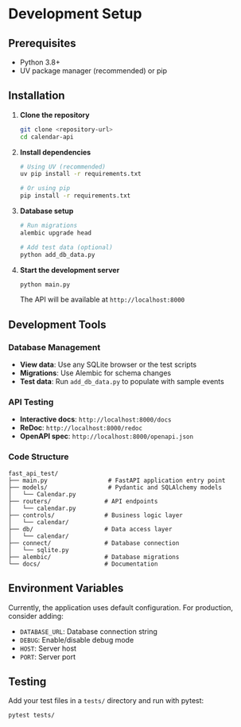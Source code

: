 # Development Setup

## Prerequisites

- Python 3.8+
- UV package manager (recommended) or pip

## Installation

1. **Clone the repository**
   ```bash
   git clone <repository-url>
   cd calendar-api
   ```

2. **Install dependencies**
   ```bash
   # Using UV (recommended)
   uv pip install -r requirements.txt
   
   # Or using pip
   pip install -r requirements.txt
   ```

3. **Database setup**
   ```bash
   # Run migrations
   alembic upgrade head
   
   # Add test data (optional)
   python add_db_data.py
   ```

4. **Start the development server**
   ```bash
   python main.py
   ```

   The API will be available at `http://localhost:8000`

## Development Tools

### Database Management

- **View data**: Use any SQLite browser or the test scripts
- **Migrations**: Use Alembic for schema changes
- **Test data**: Run `add_db_data.py` to populate with sample events

### API Testing

- **Interactive docs**: `http://localhost:8000/docs`
- **ReDoc**: `http://localhost:8000/redoc`
- **OpenAPI spec**: `http://localhost:8000/openapi.json`

### Code Structure

```
fast_api_test/
├── main.py                 # FastAPI application entry point
├── models/                 # Pydantic and SQLAlchemy models
│   └── Calendar.py
├── routers/               # API endpoints
│   └── calendar.py
├── controls/              # Business logic layer
│   └── calendar/
├── db/                    # Data access layer
│   └── calendar/
├── connect/               # Database connection
│   └── sqlite.py
├── alembic/               # Database migrations
└── docs/                  # Documentation
```

## Environment Variables

Currently, the application uses default configuration. For production, consider adding:

- `DATABASE_URL`: Database connection string
- `DEBUG`: Enable/disable debug mode
- `HOST`: Server host
- `PORT`: Server port

## Testing

Add your test files in a `tests/` directory and run with pytest:

```bash
pytest tests/
```
